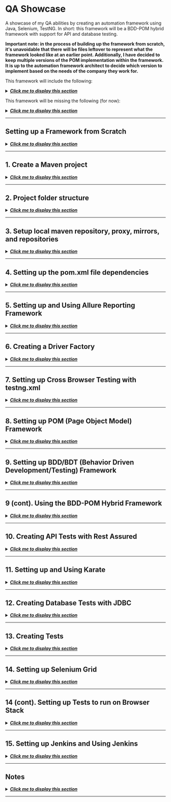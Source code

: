 # QA Showcase

A showcase of my QA abilities by creating an automation framework using Java, Selenium, TestNG. In short: this framework will be a BDD-POM hybrid framework with support for API and database testing.

**Important note: in the process of building up the framework from scratch, it's unavoidable that there will be files leftover to represent what the framework looked like at an earlier point. Additionally, I have decided to keep multiple versions of the POM implementation within the framework. It is up to the automation framework architect to decide which version to implement based on the needs of the company they work for.**

This framework will include the following:

<details>
<summary>
<b><i><u>Click me to display this section</u></i></b>
</summary>
<p>

- POM (Page Object Model) - To separate function driven methods into several classes as well as using PageFactory to find elements.
- Object Repository - To store WebElement locators in properties files.
- BDD/BDT (Behavior Driven Development/Testing) - To abstract away the difficulty of creating test scripts by using Gherkin.
- Rest API Testing - To test REST API using Rest Assured.
- Database Testing - To test a mysql database using JDBC.
- Cross-browser Testing - To run tests on multiple browsers at the same time.
- Jenkins (CI/CD) - To run tests based on certain criteria (new code has been pushed, it is after work hours, etc)
- Selenium GRID/Browser Stack (parallel distributed testing) - To run tests on a distributed environment either locally (GRID) or on a service (Browser Stack).

</p>
</details>

This framework will be missing the following (for now):

<details>
<summary>
<b><i><u>Click me to display this section</u></i></b>
</summary>
<p>

- **Note that while I provide only these options, there may be many more. There is no right or wrong way of implementing these types of frameworks, it all just depends on your situation (the website being tested, your script creators, complexity of the test cases, etc)**

- Mobile Testing - If you wanted to implement this yourself, you have these option(s):
  - You can use Appium (which has similar syntax as Selenium) in order to do mobile testing.
- KDD/KDT (Keyword Driven Development/Testing) - If you wanted to implement this yourself, you have these option(s):
  - Create an Excel spreadsheet with a format that your test team can agree with.

    <details>
    <summary>
    <b><i>Excel keyword framework data format... <u>click me to display</u></i></b>
    </summary>
    <p>

    | Step | Locator                | Action      | Data                   |
    |------|------------------------|-------------|------------------------|
    | 1    | LINK_TEXT:Login        | CLICK       |                        |
    | 2    | ID:spree_user_email    | SEND_KEYS   | shift@gmail.com        |
    | 3    | ID:spree_user_password | SEND_KEYS   | shiftedtech            |
    | 4    | NAME:commit            | CLICK       |                        |
    | 5    | CSS:.alert-success     | VERIFY_TEXT | Logged in successfully |

    </p>
    </details>

    - Use Apache POI to read this Excel data.

        <details>
        <summary>
        <b><i>Reading Excel data code... <u>click me to display</u></i></b>
        </summary>
        <p>

        ```java
        String file = <fileLocation>
        ExcelReader reader = new ExcelReader(file);
        String[][] data = reader.getExcelSheetData(0, true);

        for(int i = 0; i < data.length; i++) {
            String index = data[i][0];
            String locator = data[i][1];
            String action = data[i][2];
            String testData = data[i][3];

            System.out.println(String.format("Index: %s Locator: [%s]  Action: %s  TestData: %s", index, locator, action, testData));
        }
        ```

        </p>
        </details>

- DDD/DDT (Data Driven Development/Testing) - If you wanted to implement this yourself, you have these option(s):
  - Create a method that returns a two dimensional array then mark that method using TestNG's @DataProvider to feed this data into a parameterized test.
  - Use Apache POI to get data from an Excel spreadsheet then use that data in a parameterized test using TestNG's @DataProvider.
  - You can create a test script generator using Java where you feed the generator a bunch of test data. For each "unit" of test data that you input, it will create a test case using a "default" structure. With each different test, it will replace the parameters you want with the test data.
  - Example:

    <details>
    <summary>
    <b><i>Test script generator... <u>click me to display</u></i></b>
    </summary>
    <p>

    ```java
    // Sample default structure
    @Test()
    public void test<id>() {
        homePage.goToLoginPage();
        loginPage().login(<username>, <password>);
        homePage().verifyLoginSuccess();
    }

    // Test script generator will generate the following:
    // Auto generated test script
    @Test()
    public void test1() {
        homePage.goToLoginPage();
        loginPage().login("shift@gmail.com", "password");
        homePage().verifyLoginSuccess();
    }

    // Auto generated test script
    @Test()
    public void test2() {
        homePage.goToLoginPage();
        loginPage().login("shiftqa@gmail.com", "password1");
        homePage().verifyLoginSuccess();
    }

    .
    .
    .

    // Auto generated test script
    @Test()
    public void test999() {
        homePage.goToLoginPage();
        loginPage().login("shiftqa00312@gmail.com", "someR32#ndao@OmPaswowerd");
        homePage().verifyLoginSuccess();
    }
    ```

    </p>
    </details>

</p>
</details>

***

## Setting up a Framework from Scratch

<details>
<summary>
<b><i><u>Click me to display this section</u></i></b>
</summary>
<p>

1. Create a Maven project.
2. Create proper project structure.
3. Setup local maven repository, proxy, mirrors, and repositories.
4. Add required dependencies into pom.xml
5. Setup custom test reporting (Extent or Allure reporting or create your own reporting)
6. Create a driver factory that supports ThreadLocal so all your tests can be run in parallel.
   1. The driver factory should make creating and using a WebDriver as simple as possible.
   2. Allow users to choose which WebDriver to use when creating a driver.
   3. Allow users to choose between headless or GUI WebDrivers.
7. Setup cross browser testing by creating a testng.xml runner that utilizes parameters.
8. Implement the POM (Page Object Model) framework.
   1. Navigation (and other WebElements that remain the same from one page to another should be the base class/super class)
   2. Each page of the company website should have it's own class and these classes should all extend the navigation page class.
   3. Implement a function driven framework where each page has several steps of a test wrapped into it's own function.
      1. For example in the Login page class, create a function that takes in a String username and String password. The username and password fields are cleared of any previous text stored. Next, the function enters those Strings into the username and password field respectively. Finally, the login button is clicked.
9. Implement the BDD (Behavior Driven Development/Testing) framework.
10. Implement Rest Assured for API testing.
11. Implement Karate for BDD style API testing.
12. Implement the JDBC (Java Database Connector) for database testing.
    1. Has an added benefit of being used for Keyword and Data Driven Development/Testing.
13. Generate tests using AssertJ, Selenium, and TestNG.
14. Setup Selenium Grid and/or Browser Stack based on company's requirements.
15. Setup Jenkins or Bamboo as a CI/CD pipeline based on company's requirements.

</p>
</details>

***

## 1. Create a Maven project

<details>
<summary>
<b><i><u>Click me to display this section</u></i></b>
</summary>
<p>

1. Using IntelliJ IDEA, click on New > New Project.
2. Select Maven > Next.
3. Provide a GroupId in reverse order (if your company's url is google.com then you should make the GroupId "com.google")
4. Provide an ArtifactId based on the project you are working on then click Next.
5. Provide a project name and location then click Finish.

</p>
</details>

***

## 2. Project folder structure

<details>
<summary>
<b><i><u>Click me to display this section</u></i></b>
</summary>
<p>

- The testcases package contains random test cases just to make sure that the project works with all the dependencies.
- The hybridtestcases package is to make sure the framework has been implemented properly.
- The com.shiftedtech.spree package contains all tests related to the website <http://spree.shiftedtech.com>
- The com.shiftedtech.heatclinic package contains all tests related to the website <http://heatclinic.shiftedtech.com>
- All test scripts belong in src/test/java
- All framework scripts belong in src/main/java

    <details>
    <summary>
    <b><i>Framework layout... <u>click me to display</u></i></b>
    </summary>
    <p>

    ```text
    - pom.xml
    - src
      - main
          - java
            - com.h1ddengames.framework // All framework files belong here
              - pages
                - BasePage
                - HomePage
                - LoginPage
                - All other page object model files belong here
              - steps
                - All step definition files belong here
              - utils
                - All utility files belong here
          - resources
            - All properties files for different environments belong here
            - Any properties files for custom reporting belong here

      - test
          - java
            - com.h1ddengames
                - bdd
                  - All bdd runner files go here
          - resources
            - log4j.properties
            - testng-simpletest.xml
    ```

    </p>
    </details>

</p>
</details>

***

## 3. Setup local maven repository, proxy, mirrors, and repositories

<details>
<summary>
<b><i><u>Click me to display this section</u></i></b>
</summary>
<p>

1. Download Maven CLI: <https://maven.apache.org/download.cgi>
2. Create and add a MAVEN_HOME variable then put it in your path.
3. Go to MAVEN_HOME/conf and copy the settings.xml file to your user's .m2 folder.
4. Change the settings.xml file to suit your company's requirements.
   1. For example change your localRepository to a path on your computer rather than on the network drive that most companies will use.
   2. Setup the proxy sever information if your company does not allow you to access the internet directly.
   3. Use an internal repository if your company has one <https://maven.apache.org/guides/introduction/introduction-to-repositories.html>
   4. Setup mirrors if required.

</p>
</details>

***

## 4. Setting up the pom.xml file dependencies

<details>
<summary>
<b><i><u>Click me to display this section</u></i></b>
</summary>
<p>

1. Go to <https://mvnrepository.com> and search for the following dependencies or include the dependencies below:
    - Selenium
    - WebDriverManager
    - Rest-Assured
    - Mysql JDBC
    - TestNG
    - Hamcrest
    - Assertj
    - Cucumber Java
    - Cucumber TestNG
    - Cucumber Reporting
    - slf4j-api
    - slf4j-log4j12
    - Maven Surefire Plugin
    - Maven Compiler Plugin

2. In the properties tag, create a property for all the dependencies with the current version number within the property tag.

    - For example:

        ``` maven
        <properties>
            <java.version>11</java.version>
            <selenium-java.version>3.141.59</selenium-java.version>
            ... All the rest from step 1. ...
            <maven-compiler.version>3.8.1</maven-compiler.version>
        </properties>
        ```

3. Update all the dependencies versions using the property variables created above:

    ```maven
    <dependency>
        <groupId>org.seleniumhq.selenium</groupId>
        <artifactId>selenium-java</artifactId>
        <version>3.141.159</version>
    </dependency>

    becomes:

    <dependency>
        <groupId>org.seleniumhq.selenium</groupId>
        <artifactId>selenium-java</artifactId>
        <version>${selenium-java.version}</version>
    </dependency>
    ```

4. Create a file in src/test/resources and name it log4j.properties. Then put the following lines in the file:

   ```log4j
    # Set root logger level to DEBUG and its only appender to A1.
    log4j.rootLogger=INFO, A1

    # A1 is set to be a ConsoleAppender.
    log4j.appender.A1=org.apache.log4j.ConsoleAppender

    # A1 uses PatternLayout.
    log4j.appender.A1.layout=org.apache.log4j.PatternLayout
    log4j.appender.A1.layout.ConversionPattern=%-4r [%t] %-5p %c %x - %m%n
   ```

5. The final pom.xml should look something like this:

    <details>
    <summary>
    <b><i>Final pom.xml... <u>click me to display</u></i></b>
    </summary>
    <p>

    ``` maven
    <properties>
        <!-- Keep all the version numbers at the top to make it easier to upgrade -->
        <java.version>11</java.version>
        <selenium-java.version>3.141.59</selenium-java.version>
        <webdrivermanager.version>3.6.2</webdrivermanager.version>
        <rest-assured.version>4.0.0</rest-assured.version>
        <mysql-jdbc.version>8.0.17</mysql-jdbc.version>
        <testng.version>7.0.0</testng.version>
        <hamcrest.version>1.3</hamcrest.version>
        <assertj.version>3.13.2</assertj.version>
        <cucumber-java.version>4.7.1</cucumber-java.version>
        <cucumber-testng.version>4.7.1</cucumber-testng.version>
        <cucumber-reporting.version>4.9.0</cucumber-reporting.version>
        <slf4j-api.version>1.7.28</slf4j-api.version>
        <slf4j-log4j12.version>1.7.28</slf4j-log4j12.version>
        <maven-surefire.version>3.0.0-M3</maven-surefire.version>
        <maven-compiler.version>3.8.1</maven-compiler.version>
    </properties>

    <dependencies>
        <!-- https://mvnrepository.com/artifact/org.seleniumhq.selenium/selenium-java
            This dependency is for browser automation -->
        <dependency>
            <groupId>org.seleniumhq.selenium</groupId>
            <artifactId>selenium-java</artifactId>
            <version>${selenium-java.version}</version>
        </dependency>

        ... Include all the other dependencies in the above format ...

        <!-- https://mvnrepository.com/artifact/org.apache.maven.plugins/maven-compiler-plugin -->
        <dependency>
            <groupId>org.apache.maven.plugins</groupId>
            <artifactId>maven-compiler-plugin</artifactId>
            <version>${maven-compiler.version}</version>
        </dependency>
    </dependencies>

    <build>
        <plugins>
            <plugin>
                <groupId>org.apache.maven.plugins</groupId>
                <artifactId>maven-compiler-plugin</artifactId>
                <version>3.8.0</version>
                <configuration>
                    <release>${java.version}</release>
                    <encoding>UTF-8</encoding>
                </configuration>
            </plugin>
            <plugin>
                <groupId>org.apache.maven.plugins</groupId>
                <artifactId>maven-surefire-plugin</artifactId>
                <version>3.0.0-M3</version>
                <configuration>
                    <suiteXmlFiles>
                        <suiteXmlFile>testng-simpletest.xml</suiteXmlFile>
                    </suiteXmlFiles>
                    <argLine>
                        --illegal-access=permit
                    </argLine>
                </configuration>
            </plugin>
        </plugins>
    </build>
    ```

    </p>
    </details>

</p>
</details>

***

## 5. Setting up and Using Allure Reporting Framework

<details>
<summary>
<b><i><u>Click me to display this section</u></i></b>
</summary>
<p>

</p>
</details>

***

## 6. Creating a Driver Factory

<details>
<summary>
<b><i><u>Click me to display this section</u></i></b>
</summary>
<p>

</p>
</details>

***

## 7. Setting up Cross Browser Testing with testng.xml

<details>
<summary>
<b><i><u>Click me to display this section</u></i></b>
</summary>
<p>

1. Create an xml file called simple-tests.xml with the following code:

    ```TestNG
    <!DOCTYPE suite SYSTEM "http://testng.org/testng-1.0.dtd">

    <suite name="Simple Test Suite" verbose="1">
        <test name="Chrome Test" >
            <parameter name="browser" value="CH"/>
            <classes>
                <class name="com.h1ddengames.testcases.TestCase1"/>
            </classes>
        </test>
        <test name="Firefox Test" >
            <parameter name="browser" value="FF"/>
            <classes>
                <class name="com.h1ddengames.testcases.TestCase1"/>
            </classes>
        </test>
    </suite>
    ```

2. Update the setup method (@BeforeClass marked method) to look like this:

    ```java
    @Parameters({ "browser" })
    @BeforeClass
    public void setup(String browser) {
        // Downloading directly over the network is forbidden so you might
        // not be able to use WebDriverManager.
        WebDriverManager.chromedriver().version("76.0.3809.68").setup();
        WebDriverManager.firefoxdriver().version("0.24.0").setup();

        if(browser.toUpperCase().contentEquals("CH")) {
            driver = new ChromeDriver();
        } else if(browser.toUpperCase().contentEquals("FF")) {
            driver = new FirefoxDriver();
        } else {
            driver = new ChromeDriver();
        }
    }
    ```

- The simple-tests.xml will run all the tests found in TestCase1 script file with Chrome first then rerun all the tests with Firefox.
  - The simple-tests.xml can be updated to only run certain groups of tests (function, regression, etc) for each of the browsers:

    <details>
    <summary>
    <b><i>testng.xml... <u>click me to display</u></i></b>
    </summary>
    <p>

    ```TestNG
    <!DOCTYPE suite SYSTEM "http://testng.org/testng-1.0.dtd">

    <suite name="Simple Test Suite" parallel="tests" thread-count="5" verbose="1">
        <test name="Chrome Test"> <!--parallel="methods" thread-count="3"-->
            <parameter name="browser" value="CH"/>
            <groups>
                <run>
                    <exclude name="broken"/>
                    <exclude name="unimplemented"/>
                </run>
            </groups>
            <classes>
                <class name="com.h1ddengames.testcases.TestCase1"/>
                <class name="com.h1ddengames.testcases.TestCase2"/>
                <class name="com.h1ddengames.testcases.POMTestCase"/>
                <class name="com.h1ddengames.testcases.POMWithObjectRepositoryTestCase"/>
                <class name="com.h1ddengames.testcases.POMWithPageFactoryTestCase"/>
            </classes>
        </test>
        <test name="Firefox Test" >
            <parameter name="browser" value="FF"/>
            <groups>
                <run>
                    <exclude name="broken"/>
                    <exclude name="unimplemented"/>
                </run>
            </groups>
            <classes>
                <class name="com.h1ddengames.testcases.TestCase1"/>
                <class name="com.h1ddengames.testcases.TestCase2"/>
                <class name="com.h1ddengames.testcases.POMTestCase"/>
                <class name="com.h1ddengames.testcases.POMWithObjectRepositoryTestCase"/>
                <class name="com.h1ddengames.testcases.POMWithPageFactoryTestCase"/>
            </classes>
        </test>
    </suite>
    ```

    </p>
    </details>

    - If you are specifying the type of test to be run, you have to mark your test methods like so:

        ```java
        @Test(groups = { "functional" })
        public void positiveLoginCase() {
            // code here
        }

        @Test(groups = { "broken" }) {
            // some broken test that will get ignored here.
        }

        @Test(groups = { "unimplemented" }) {
            // some test that needs to be implemented here.
        }
        ```

- Once a DriverFactory that supports ThreadLocal creation of WebDrivers has been implemented you can run both browsers in parallel (both browsers will open at the same time and all the tests will run on both browsers thus speeding up testing) with the following:

    ```TestNG
    <!DOCTYPE suite SYSTEM "http://testng.org/testng-1.0.dtd">

    <suite name="Simple Test Suite" parallel="tests" verbose="1">
        <test name="Chrome Test" >
            <parameter name="browser" value="CH"/>
            <classes>
                <class name="com.h1ddengames.testcases.TestCase1"/>
            </classes>
        </test>
        <test name="Firefox Test" >
            <parameter name="browser" value="FF"/>
            <classes>
                <class name="com.h1ddengames.testcases.TestCase1"/>
            </classes>
        </test>
    </suite>
    ```

</p>
</details>

***

## 8. Setting up POM (Page Object Model) Framework

<details>
<summary>
<b><i><u>Click me to display this section</u></i></b>
</summary>
<p>

**Important note: there are several ways to implement POM into a framework.**

**Here are a couple examples:**

1. Basic POM - You create Java files based on the names of the pages you are testing and each of these files contain function driven methods such as logging in or moving to another page. In a pure POM framework, test script creators use only the functions provided to them. Since the function implementation is done by the framework architect, the script creators do not need to worry or know about knowing Selenium locators.
   1. BasePage - Contains all navigation functions (methods)
   2. HomePage - Contains all the functions related to tasks on the home page.
   3. LoginPage - Same as above except for the login page.
   4. etc. - The amount of pages depends on the website being tested and the scope of your automation tests.
2. POM with Object Repository - The Java files are created just like with basic POM but instead of having Selenium locators all across your page functions, you use property files located within the src/main/resources folder to contain them. The benefit of doing it this way over basic POM is that you get to keep all the locators in one place so if your application changes locators a lot from version to version, you can just update the locators in one place rather than search every file for them.
3. POM with Excel Spreadsheet - The idea is the same as POM with Object Repository but instead of using properties file(s), you instead use an Excel spreadsheet to contain all the Selenium locators. **Please note that there is no "correct" way of implementing POM. You just have to decide which version is the best for the company/website.**
4. POM with PageFactory - Now instead of having locators in a different location, you specify WebElements with locators at the top of each page file with the @FindBy annotation. Update the constructor of each page to use PageFactory to find each element through the @FindBy annotation.

**If you want examples of all four types of POM then you'll need to view the project in an IDE.**

**Here is an example of implementing the basic POM:**

1. Create a package in /src/main/java based on the project.
    - For example: spree.pages (${website}.pages)
2. Create as many java files as there are pages to be tested.
    1. BasePage
    2. HomePage
    3. LoginPage
    4. CartPage
    5. etc.
3. Create a java file that will act as the composition class (holds all other page classes within it)
    - Name it whatever you want (SpreeScriptBase or PageComposition)
    - For this example, we'll use PageComposition
4. Put the following code into the PageComposition class:

    <details>
    <summary>
    <b><i>Page composition class... <u>click me to display</u></i></b>
    </summary>
    <p>

    ```java
    private HomePage homePage;
    private LoginPage loginPage;
    private CartPage cartPage;
    // any other pages go here following the above structure.

    // HomePage is different because if it's the first time creating a HomePage object then you need to use driver.navigate to go to the website.
    // For all other times that you ask for the homePage, you get whatever is already in memory.
    public HomePage homePage() {
        if(homePage == null) {
            homePage = new HomePage(driver);
            // When homePage is null, that means the script has not used driver.navigate() to get
            // to the homePage's baseURL. Calling any other method than navigate... will cause
            // WebElements to not be found.
            driver.navigate().to(homePage.baseURL);
        }
        return homePage;
    }

    public LoginPage loginPage() {
        if(loginPage == null) {
            loginPage = new LoginPage(driver);
        }
        return loginPage;
    }

    // ... all other pages follow the same structure as loginPage
    ```

    </p>
    </details>

5. For each of your pages you'll need to create a constructor with WebDriver as a parameter:

    ```java
    // The constructor should be the class name (WebDriver driver) with everything else the same.
    public HomePage(WebDriver driver) {
        // This line might be the only line required for you.
        this.driver = driver;
        // I include WebDriverWait because the framework that I'm choosing to make here uses WebDriverWait to find and use WebElements.
        this.driverWait = new WebDriverWait(driver, ScriptBase.DEFAULT_WEB_DRIVER_WAIT);
        // Same idea with JavaScriptExecutor. I choose to include it now so I can use it later.
        this.driverJSExecutor = (JavascriptExecutor) driver;
    }
    ```

6. Create function driven methods for each of the classes.
    - For example: you don't want a login method on every single page if the login method requires access to the username/password textbox that's only available on the login page.
    - For example this would be the login page:

        <details>
        <summary>
        <b><i>LoginPage... <u>click me to display</u></i></b>
        </summary>
        <p>

        ```java
        public class LoginPage extends BasePage {

            public LoginPage(WebDriver driver) {
                this.driver = driver;
                this.driverWait = new WebDriverWait(driver, ScriptBase.DEFAULT_WEB_DRIVER_WAIT);
                this.driverJSExecutor = (JavascriptExecutor) driver;
            }

            public void login(String email, String password, boolean shouldLoginWork) {
                goToLoginPage();
                enterUsernameAndPassword(email, password);

                if(shouldLoginWork) {
                    checkLoginSuccessMessage();
                } else {
                    checkLoginFailedMessage();
                }
            }

            public void enterUsernameAndPassword(String email, String password) {
                enterDataIntoElement(By.id("spree_user_email"), email);
                enterDataIntoElement(By.id("spree_user_password"), password);
                clickElement(By.name("commit"));
            }

            public void checkLoginSuccessMessage() {
                WebElement loginSuccessMessage = driver.findElement(
                        By.xpath("//div[@id='content']/div[contains(text(),'Logged in successfully')]"));
                assertThat(loginSuccessMessage.getText()).startsWith("Logged").endsWith("successfully");
            }

            public void checkLoginFailedMessage() {
                WebElement loginFailedMessage = driver.findElement(
                        By.xpath("//div[@id='content']/div[contains(text(),'Invalid email or password.')]"));
                MatcherAssert.assertThat(loginFailedMessage.getText(), equalTo("Invalid email or password."));
            }
        }
        ```

        </p>
        </details>

    - The BasePage should implement navigation methods since navigation will be the same across all pages. Notice how the logout function belongs in this class since you can always logout no matter what page you're on.

        <details>
        <summary>
        <b><i>BasePage... <u>click me to display</u></i></b>
        </summary>
        <p>

        ```java
        public class BasePage extends CommonSeleniumTasks {
            public String baseURL = "http://spree.shiftedtech.com";

            protected WebDriver driver;
            protected WebDriverWait driverWait;
            protected JavascriptExecutor driverJSExecutor;

            @Override protected WebDriver getDriver() { return driver; }
            @Override protected WebDriverWait getDriverWait() { return driverWait; }
            @Override protected JavascriptExecutor getDriverJSExecutor() { return driverJSExecutor; }

            public void goToHomePage() {
                clickElement(By.linkText("Home"));
            }
            public void goToLoginPage() {
                clickElement(By.linkText("Login"));
            }
            public void goToCart() {
                clickElement(By.id("link-to-cart"));
            }

            public void logOut() {
                clickElement(By.linkText("Logout"));
                checkSignoutSuccessMessage();
            }

            public void checkSignoutSuccessMessage() {
                WebElement signoutSuccessMessage = driver.findElement(
                        By.xpath("//div[@id='content']/div[contains(text(),'Signed out successfully.')]"));
                Assert.assertEquals(signoutSuccessMessage.getText(), "Signed out successfully.");
            }
        }
        ```

        </p>
        </details>

7. Create your test scripts. While it might take one or two more lines compared to a pure function driven framework, you have: increased readability, code reuse by implementing POM, and avoided monolithic Java files. Code reuse because you've implemented OOP through POM (extends SpreeScriptBase, extends BasePage, extends CommonSeleniumTasks), readability because the methods seem more like an English sentence, and avoided monolithic Java files because each function will be contained within the Java file that fits the function (login belongs to the login page, while navigation belongs to every page, etc):

    ```java
    homePage().goToLoginPage();
    loginPage().login("shiftedtech0000@gmail.com", "shiftedtech", true);

    [from] home page, go to login page.
    [when on] login page, login(using email, and password, and expect result).
    ```

    ```java
    public class POMTestCase extends SpreeScriptBase {
        @Test()
        public void positiveLoginCaseWithFunctions() {
            homePage().goToLoginPage();
            loginPage().login("shiftedtech0000@gmail.com", "shiftedtech", true);
        }

        @Test()
        public void negativeLoginCaseWithFunctions() {
            homePage().goToLoginPage();
            loginPage().login("shiftedtech0000@gmail.com", "shiftedtec", false);
        }

        @Test()
        public void logoutCaseWithFunctions() {
            homePage().goToLoginPage();
            loginPage().login("shiftedtech0000@gmail.com", "shiftedtech", true);
            loginPage().logOut();
        }
    }
    ```

</p>
</details>

***

## 9. Setting up BDD/BDT (Behavior Driven Development/Testing) Framework

<details>
<summary>
<b><i><u>Click me to display this section</u></i></b>
</summary>
<p>

1. First setup Intellij to utilize Cucumber JVM
   1. Add these dependencies to your pom.xml:

        <details>
        <summary>
        <b><i>Dependencies... <u>click me to display</u></i></b>
        </summary>
        <p>

        ```maven
        <!-- https://mvnrepository.com/artifact/io.cucumber/cucumber-java
            This dependency allows a BDD framework to be created -->
        <dependency>
            <groupId>io.cucumber</groupId>
            <artifactId>cucumber-java</artifactId>
            <version>${cucumber-java.version}</version>
        </dependency>

        <!-- https://mvnrepository.com/artifact/io.cucumber/cucumber-testng
            This dependency allows a BDD framework to be created -->
        <dependency>
            <groupId>io.cucumber</groupId>
            <artifactId>cucumber-testng</artifactId>
            <version>${cucumber-testng.version}</version>
        </dependency>

        <!-- https://mvnrepository.com/artifact/net.masterthought/maven-cucumber-reporting
            This dependency allows better reporting but only for BDD tests -->
        <dependency>
            <groupId>net.masterthought</groupId>
            <artifactId>maven-cucumber-reporting</artifactId>
            <version>${cucumber-reporting.version}</version>
        </dependency>

        <!-- https://mvnrepository.com/artifact/io.cucumber/cucumber-expressions -->
        <dependency>
            <groupId>io.cucumber</groupId>
            <artifactId>cucumber-expressions</artifactId>
            <version>${cucumber-expressions.version}</version>
        </dependency>
        ```

        </p>
        </details>

   2. File > Settings > Plugins > Marketplace. Download Cucumber for Java and Gherkin. DO NOT INSTALL Substeps Intellij Plugin. Restart IDE after install.
2. Create a feature file in src/test/resources/features:

    ```gherkin
    Feature: Spree Login Functionality - 1

    Scenario: 1. Valid user with valid password
        Given an unvalidated user
        When user browses to "http://spree.shiftedtech.com"
        Then home page will display
        When user clicks "Navigation.Login" link
        Then login page will display
        When user enters "shiftqa01@gmail.com" into "LoginPage.EmailTextbox"
        And user enters "shiftedtech" at "LoginPage.PasswordTextbox"
        And user clicks on "LoginPage.LoginButton" button
        Then home page will display
        And login success message displays in "HomePage.LoginSuccessAlert" as "Logged in Successfully"
    ```

3. Right click on the word "Feature" within the feature file then select Run "Feature:..."
4. If you are unable to right click on the Feature keyword on the feature file, Go to File > Project Structure > Modules > Dependencies. Then for every io.cucumber dependency you find, set the Scope to Test. Retry the previous step.
5. Copy all the snippets that were generated in the output.
6. Reset every io.cucumber dependency Scope to Compile.
7. Create a step definition file within src/main/java/steps and paste the snippets that you copied.
8. Create a BDDRunner file in src/main/java/steps

    ```java
    package com.h1ddengames.com.shiftedtech.bdd.spree;


    import io.cucumber.testng.*;

    @CucumberOptions(
        //dryRun = true, /* Run just to check if the syntax if fine */
        //tags = { "@Acceptance" }, /* Will run tests that only has the acceptance tag */
        //tags = { "@Acceptance, @Functional"}, /* Will run any test that has both the acceptance tag and the functional tag */
        //monochrome = true, /* */
        features = {"src/test/resources/features/spree"}, /* Specify where the feature files are located */
        glue = "com/h1ddengames/framework/steps/spree", /* Where are the step definitions located. Do not type /src/java/[main/test] */
        plugin = {
                "pretty:target/cucumber-test-report/cucumber-pretty.txt",
                "html:target/cucumber-test-report/",
                "json:target/cucumber-test-report/cucumber-report.json",
                "junit:target/cucumber-test-report/test-report.xml"
        }
    )
    public class BDDRunner extends AbstractTestNGCucumberTests { }
    ```
9. Implement the step definitions.
10. Right click on the BDDRunner then select Run BDDRunner.

</p>
</details>

***

## 9 (cont). Using the BDD-POM Hybrid Framework

<details>
<summary>
<b><i><u>Click me to display this section</u></i></b>
</summary>
<p>

</p>
</details>

***

## 10. Creating API Tests with Rest Assured

<details>
<summary>
<b><i><u>Click me to display this section</u></i></b>
</summary>
<p>

</p>
</details>

***

## 11. Setting up and Using Karate

<details>
<summary>
<b><i><u>Click me to display this section</u></i></b>
</summary>
<p>

</p>
</details>

***

## 12. Creating Database Tests with JDBC

<details>
<summary>
<b><i><u>Click me to display this section</u></i></b>
</summary>
<p>

</p>
</details>

***

## 13. Creating Tests

<details>
<summary>
<b><i><u>Click me to display this section</u></i></b>
</summary>
<p>

</p>
</details>

***

## 14. Setting up Selenium Grid

<details>
<summary>
<b><i><u>Click me to display this section</u></i></b>
</summary>
<p>

</p>
</details>

***

## 14 (cont). Setting up Tests to run on Browser Stack

<details>
<summary>
<b><i><u>Click me to display this section</u></i></b>
</summary>
<p>

</p>
</details>

***

## 15. Setting up Jenkins and Using Jenkins

<details>
<summary>
<b><i><u>Click me to display this section</u></i></b>
</summary>
<p>

</p>
</details>

***

## Notes

<details>
<summary>
<b><i><u>Click me to display this section</u></i></b>
</summary>
<p>

- A test can only be a test if you assert that something should happen.
  - For example:

    ```java
    // The success message contained in the WebElement successMessage should have the exact text "Logged in successfully"
    Assert.assertEquals(successMessage.getText(), "Logged in successfully");
    ```

- A false positive is worse than a false negative because no one cares to look at a test when it passes.
  - Example of false positive: being able to log in with an invalid username and/or password.
  - Example of false negative: not being able to log in with a valid username and password.
- Once the bug slips through this crack, it becomes much harder to find later on.

</p>
</details>

***
